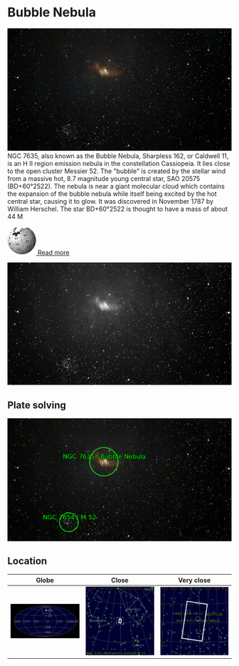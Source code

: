 # Bubble Nebula
![IMG](../Imaging//Original/Bubble_Nebula.jpg)
NGC 7635, also known as the Bubble Nebula, Sharpless 162, or Caldwell 11, is an H II region emission nebula in the constellation Cassiopeia. It lies close to the open cluster Messier 52. The "bubble" is created by the stellar wind from a massive hot, 8.7 magnitude young central star, SAO 20575 (BD+60°2522). The nebula is near a giant molecular cloud which contains the expansion of the bubble nebula while itself being excited by the hot central star, causing it to glow. It was discovered in November 1787 by William Herschel. The star BD+60°2522 is thought to have a mass of about 44 M

[![](../Imaging/Common/Wikipedia.png) Read more](https://en.wikipedia.org/wiki/Bubble_Nebula)

![IMG](../Imaging//Grayscale/Bubble_Nebula.jpg)


## Plate solving
![IMG](../Imaging//Annotated/Bubble_Nebula_Annotated.jpg)

## Location 

| Globe | Close | Very close |
| ----- | ----- | ----- |
|![IMG](../Imaging//Annotated/Bubble_Nebula_Globe.jpg) |![IMG](../Imaging//Annotated/Bubble_Nebula_Close.jpg) |![IMG](../Imaging//Annotated/Bubble_Nebula_Closer.jpg) |
